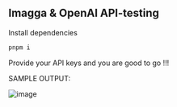 ## Imagga & OpenAI API-testing 

Install dependencies

```bash
pnpm i
```

Provide your API keys and you are good to go !!!

SAMPLE OUTPUT:


![image](https://github.com/dakshsinghrathore/imagga-testing/assets/115932772/5b6df2eb-502f-43d6-9e21-2136f13505ee)
